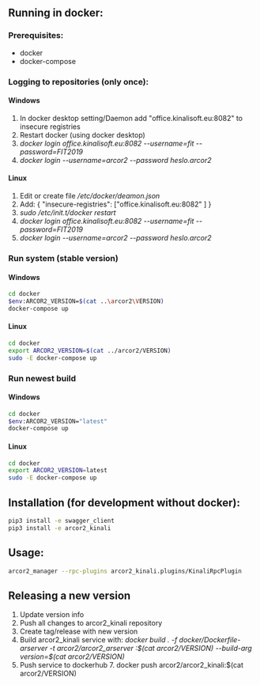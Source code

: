 

## Running in docker:

### Prerequisites:

 - docker
 - docker-compose

### Logging to repositories (only once):
#### Windows 

 1. In docker desktop setting/Daemon add "office.kinalisoft.eu:8082" to insecure registries
 2. Restart docker (using docker desktop)
 3. _docker login office.kinalisoft.eu:8082 --username=fit  --password=FIT2019_
 4. _docker login --username=arcor2 --password heslo.arcor2_

#### Linux

 1. Edit or create file */etc/docker/deamon.json*
 2. Add: 
 {
"insecure-registries": ["office.kinalisoft.eu:8082" ]
}
3. _sudo /etc/init.t/docker restart_
4. _docker login office.kinalisoft.eu:8082 --username=fit  --password=FIT2019_
6. _docker login --username=arcor2 --password heslo.arcor2_


### Run system (stable version)
#### Windows

```bash
cd docker
$env:ARCOR2_VERSION=$(cat ..\arcor2\VERSION)
docker-compose up
```

#### Linux

```bash
cd docker
export ARCOR2_VERSION=$(cat ../arcor2/VERSION)
sudo -E docker-compose up
```

### Run newest build
#### Windows

```bash
cd docker
$env:ARCOR2_VERSION="latest"
docker-compose up
```

#### Linux

```bash
cd docker
export ARCOR2_VERSION=latest
sudo -E docker-compose up
```

## Installation (for development without docker):
```bash
pip3 install -e swagger_client
pip3 install -e arcor2_kinali
```

## Usage:
```bash
arcor2_manager --rpc-plugins arcor2_kinali.plugins/KinaliRpcPlugin
```

## Releasing a new version
1. Update version info
 2. Push all changes to arcor2_kinali repository
 3. Create tag/release with new version
 5. Build arcor2_kinali service with: _docker build . -f docker/Dockerfile-arserver -t arcor2/arcor2_arserver :\$(cat arcor2/VERSION) --build-arg version=\$(cat arcor2/VERSION)_
 6. Push service to dockerhub
	 7. docker push arcor2/arcor2_kinali:$(cat arcor2/VERSION)
